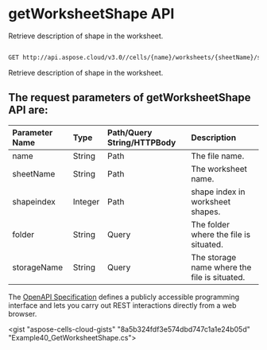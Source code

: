 # **getWorksheetShape API**

Retrieve description of shape in the worksheet. 

```bash

GET http://api.aspose.cloud/v3.0//cells/{name}/worksheets/{sheetName}/shapes/{shapeindex}

```
Retrieve description of shape in the worksheet.

## The request parameters of **getWorksheetShape** API are: 

| Parameter Name | Type | Path/Query String/HTTPBody | Description | 
| :- | :- | :- |:- | 
|name|String|Path|The file name.|
|sheetName|String|Path|The worksheet name.|
|shapeindex|Integer|Path|shape index in worksheet shapes.|
|folder|String|Query|The folder where the file is situated.|
|storageName|String|Query|The storage name where the file is situated.|


The [OpenAPI Specification](https://reference.aspose.cloud/cells/#/ShapesController/GetWorksheetShape) defines a publicly accessible programming interface and lets you carry out REST interactions directly from a web browser.

<gist "aspose-cells-cloud-gists" "8a5b324fdf3e574dbd747c1a1e24b05d" "Example40_GetWorksheetShape.cs">

